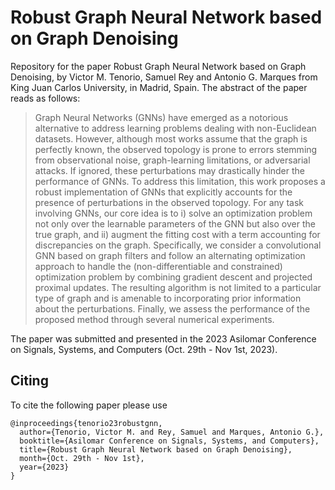 # Robust Graph Neural Network based on Graph Denoising

Repository for the paper Robust Graph Neural Network based on Graph Denoising, by Victor M. Tenorio, Samuel Rey and Antonio G. Marques from King Juan Carlos University, in Madrid, Spain. The abstract of the paper reads as follows:

> Graph Neural Networks (GNNs) have emerged as a notorious alternative to address learning problems dealing with non-Euclidean datasets. However, although most works assume that the graph is perfectly known, the observed topology is prone to errors stemming from observational noise, graph-learning limitations, or adversarial attacks. If ignored, these perturbations may drastically hinder the performance of GNNs. To address this limitation, this work proposes a robust implementation of GNNs that explicitly accounts for the presence of perturbations in the observed topology. For any task involving GNNs, our core idea is to i) solve an optimization problem not only over the learnable parameters of the GNN but also over the true graph, and ii) augment the fitting cost with a term accounting for discrepancies on the graph. Specifically, we consider a convolutional GNN based on graph filters and follow an alternating optimization approach to handle the (non-differentiable and constrained) optimization problem by combining gradient descent and projected proximal updates. The resulting algorithm is not limited to a particular type of graph and is amenable to incorporating prior information about the perturbations. Finally, we assess the performance of the proposed method through several numerical experiments.

The paper was submitted and presented in the 2023 Asilomar Conference on Signals, Systems, and Computers (Oct. 29th - Nov 1st, 2023).

## Citing

To cite the following paper please use

```
@inproceedings{tenorio23robustgnn,
  author={Tenorio, Victor M. and Rey, Samuel and Marques, Antonio G.},
  booktitle={Asilomar Conference on Signals, Systems, and Computers}, 
  title={Robust Graph Neural Network based on Graph Denoising}, 
  month={Oct. 29th - Nov 1st},
  year={2023}
}
```
